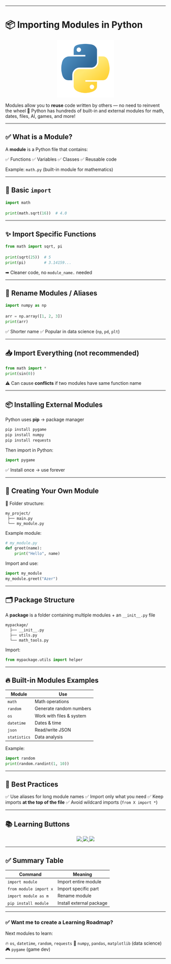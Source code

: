 
---

# 📦 Importing Modules in Python

<p align="center">
  <img src="https://raw.githubusercontent.com/github/explore/main/topics/python/python.png" width="180">
</p>

Modules allow you to **reuse** code written by others — no need to reinvent the wheel 🔄
Python has hundreds of built-in and external modules for math, dates, files, AI, games, and more!

---

## ✅ What is a Module?

A **module** is a Python file that contains:

✅ Functions
✅ Variables
✅ Classes
✅ Reusable code

Example: `math.py` (built-in module for mathematics)

---

## 🔹 Basic `import`

```python
import math

print(math.sqrt(16))  # 4.0
```

---

## ✨ Import Specific Functions

```python
from math import sqrt, pi

print(sqrt(25))  # 5
print(pi)        # 3.14159...
```

➡ Cleaner code, no `module_name.` needed

---

## 🌟 Rename Modules / Aliases

```python
import numpy as np

arr = np.array([1, 2, 3])
print(arr)
```

✅ Shorter name
✅ Popular in data science (`np`, `pd`, `plt`)

---

## 📥 Import Everything (not recommended)

```python
from math import *
print(sin(0))
```

⚠ Can cause **conflicts** if two modules have same function name

---

## 📦 Installing External Modules

Python uses **pip** → package manager

```bash
pip install pygame
pip install numpy
pip install requests
```

Then import in Python:

```python
import pygame
```

✅ Install once → use forever

---

## 🧩 Creating Your Own Module

📁 Folder structure:

```
my_project/
 ├── main.py
 └── my_module.py
```

Example module:

```python
# my_module.py
def greet(name):
    print("Hello", name)
```

Import and use:

```python
import my_module
my_module.greet("Azer")
```

---

## 🗂 Package Structure

A **package** is a folder containing multiple modules + an `__init__.py` file

```
mypackage/
  ├── __init__.py
  ├── utils.py
  └── math_tools.py
```

Import:

```python
from mypackage.utils import helper
```

---

## 🔥 Built-in Modules Examples

| Module       | Use                      |
| ------------ | ------------------------ |
| `math`       | Math operations          |
| `random`     | Generate random numbers  |
| `os`         | Work with files & system |
| `datetime`   | Dates & time             |
| `json`       | Read/write JSON          |
| `statistics` | Data analysis            |

Example:

```python
import random
print(random.randint(1, 10))
```

---

## 🎯 Best Practices

✅ Use aliases for long module names
✅ Import only what you need
✅ Keep imports **at the top of the file**
✅ Avoid wildcard imports (`from X import *`)

---

## 📚 Learning Buttons

<p align="center">
<a href="https://docs.python.org/3/tutorial/modules.html">
  <img src="https://img.shields.io/badge/Python_Docs-Modules-blue?style=for-the-badge&logo=python">
</a>
<a href="https://pypi.org/">
  <img src="https://img.shields.io/badge/PyPI-Packages-yellow?style=for-the-badge&logo=pypi">
</a>
<a href="https://realpython.com/python-modules-packages/">
  <img src="https://img.shields.io/badge/RealPython-Modules-green?style=for-the-badge">
</a>
</p>

---

## ✅ Summary Table

| Command                | Meaning                  |
| ---------------------- | ------------------------ |
| `import module`        | Import entire module     |
| `from module import x` | Import specific part     |
| `import module as m`   | Rename module            |
| `pip install module`   | Install external package |

---

### ✅ Want me to create a **Learning Roadmap**?

Next modules to learn:

🔥 `os`, `datetime`, `random`, `requests`
🤖 `numpy`, `pandas`, `matplotlib` (data science)
🎮 `pygame` (game dev)

---


